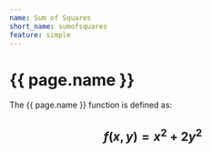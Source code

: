 ```yaml
---
name: Sum of Squares
short_name: sumofsquares
feature: simple
---
```

# {{ page.name }}

The {{ page.name }} function is defined as:

## $$f(x,y) = x^2 + 2y^2$$
